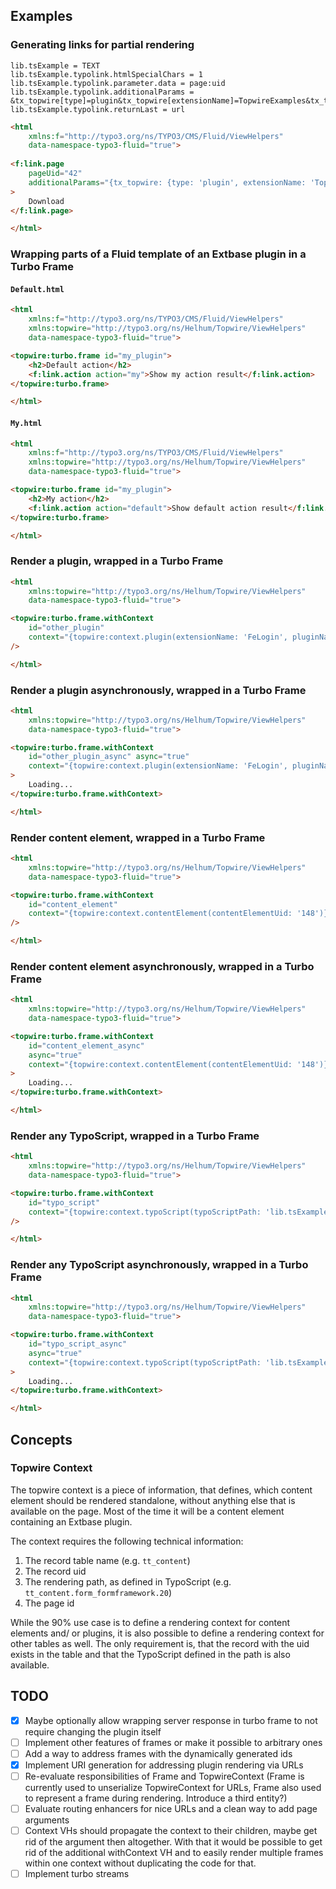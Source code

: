 ## Examples

### Generating links for partial rendering

```
lib.tsExample = TEXT
lib.tsExample.typolink.htmlSpecialChars = 1
lib.tsExample.typolink.parameter.data = page:uid
lib.tsExample.typolink.additionalParams = &tx_topwire[type]=plugin&tx_topwire[extensionName]=TopwireExamples&tx_topwire[pluginName]=Json
lib.tsExample.typolink.returnLast = url
```

```html
<html
    xmlns:f="http://typo3.org/ns/TYPO3/CMS/Fluid/ViewHelpers"
    data-namespace-typo3-fluid="true">
    
<f:link.page 
    pageUid="42" 
    additionalParams="{tx_topwire: {type: 'plugin', extensionName: 'TopwireExamples', pluginName: 'Json'}}" class="btn btn-primary"
>
    Download
</f:link.page>

</html>
```


### Wrapping parts of a Fluid template of an Extbase plugin in a Turbo Frame 

#### `Default.html`

```html
<html
    xmlns:f="http://typo3.org/ns/TYPO3/CMS/Fluid/ViewHelpers"
    xmlns:topwire="http://typo3.org/ns/Helhum/Topwire/ViewHelpers"
    data-namespace-typo3-fluid="true">

<topwire:turbo.frame id="my_plugin">
    <h2>Default action</h2>
    <f:link.action action="my">Show my action result</f:link.action>
</topwire:turbo.frame>    

</html>
```

#### `My.html`

```html
<html
    xmlns:f="http://typo3.org/ns/TYPO3/CMS/Fluid/ViewHelpers"
    xmlns:topwire="http://typo3.org/ns/Helhum/Topwire/ViewHelpers"
    data-namespace-typo3-fluid="true">

<topwire:turbo.frame id="my_plugin">
    <h2>My action</h2>
    <f:link.action action="default">Show default action result</f:link.action>
</topwire:turbo.frame>    

</html>
```

### Render a plugin, wrapped in a Turbo Frame

```html
<html
    xmlns:topwire="http://typo3.org/ns/Helhum/Topwire/ViewHelpers"
    data-namespace-typo3-fluid="true">

<topwire:turbo.frame.withContext 
    id="other_plugin" 
    context="{topwire:context.plugin(extensionName: 'FeLogin', pluginName: 'Login')}" 
/>

</html>
```

### Render a plugin asynchronously, wrapped in a Turbo Frame

```html
<html
    xmlns:topwire="http://typo3.org/ns/Helhum/Topwire/ViewHelpers"
    data-namespace-typo3-fluid="true">

<topwire:turbo.frame.withContext 
    id="other_plugin_async" async="true" 
    context="{topwire:context.plugin(extensionName: 'FeLogin', pluginName: 'Login')}"
>
    Loading...
</topwire:turbo.frame.withContext>

</html>
```

### Render content element, wrapped in a Turbo Frame

```html
<html
    xmlns:topwire="http://typo3.org/ns/Helhum/Topwire/ViewHelpers"
    data-namespace-typo3-fluid="true">

<topwire:turbo.frame.withContext 
    id="content_element" 
    context="{topwire:context.contentElement(contentElementUid: '148')}"
/>

</html>
```

### Render content element asynchronously, wrapped in a Turbo Frame

```html
<html
    xmlns:topwire="http://typo3.org/ns/Helhum/Topwire/ViewHelpers"
    data-namespace-typo3-fluid="true">

<topwire:turbo.frame.withContext 
    id="content_element_async" 
    async="true" 
    context="{topwire:context.contentElement(contentElementUid: '148')}"
>
    Loading...
</topwire:turbo.frame.withContext>

</html>
```

### Render any TypoScript, wrapped in a Turbo Frame

```html
<html
    xmlns:topwire="http://typo3.org/ns/Helhum/Topwire/ViewHelpers"
    data-namespace-typo3-fluid="true">

<topwire:turbo.frame.withContext 
    id="typo_script" 
    context="{topwire:context.typoScript(typoScriptPath: 'lib.tsExample')}"
/>

</html>
```

### Render any TypoScript asynchronously, wrapped in a Turbo Frame

```html
<html
    xmlns:topwire="http://typo3.org/ns/Helhum/Topwire/ViewHelpers"
    data-namespace-typo3-fluid="true">

<topwire:turbo.frame.withContext 
    id="typo_script_async" 
    async="true" 
    context="{topwire:context.typoScript(typoScriptPath: 'lib.tsExample')}"
>
    Loading...
</topwire:turbo.frame.withContext>

</html>
```


## Concepts

### Topwire Context

The topwire context is a piece of information, that defines,
which content element should be rendered standalone, without
anything else that is available on the page.
Most of the time it will be a content element containing an Extbase plugin.

The context requires the following technical information:

1. The record table name (e.g. `tt_content`)
2. The record uid
3. The rendering path, as defined in TypoScript (e.g. `tt_content.form_formframework.20`)
4. The page id

While the 90% use case is to define a rendering context for content elements
and/ or plugins, it is also possible to define a rendering context for
other tables as well. The only requirement is, that the record with the uid
exists in the table and that the TypoScript defined in the path is also available.


## TODO

* [x] Maybe optionally allow wrapping server response in turbo frame to 
      not require changing the plugin itself
* [ ] Implement other features of frames or make it possible to arbitrary ones
* [ ] Add a way to address frames with the dynamically generated ids
* [x] Implement URI generation for addressing plugin rendering via URLs
* [ ] Re-evaluate responsibilities of Frame and TopwireContext
      (Frame is currently used to unserialize TopwireContext for URLs, 
      Frame also used to represent a frame during rendering. Introduce a third entity?)
* [ ] Evaluate routing enhancers for nice URLs and a clean way to add page arguments
* [ ] Context VHs should propagate the context to their children, 
      maybe get rid of the argument then altogether. With that it would be
      possible to get rid of the additional withContext VH and to easily render
      multiple frames within one context without duplicating the code for that.
* [ ] Implement turbo streams
